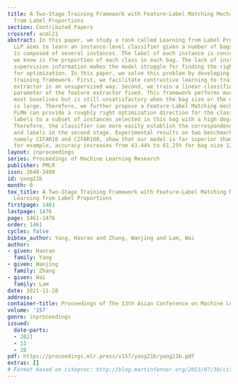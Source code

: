 ```yaml
---
title: A Two-Stage Training Framework with Feature-Label Matching Mechanism for Learning
  from Label Proportions
section: Contributed Papers
crossref: acml21
abstract: In this paper, we study a task called Learning from Label Proportions (LLP).
  LLP aims to learn an instance-level classifier given a number of bags and each bag
  is composed of several instances. The label of each instance is concealed and what
  we know is the proportion of each class in each bag. The lack of instance-level
  supervision information makes the model struggle for finding the right direction
  for optimization. In this paper, we solve this problem by developing a two-stage
  training framework. First, we facilitate contrastive learning to train a feature
  extractor in an unsupervised way. Second, we train a linear classifier with the
  parameter of the feature extractor fixed. This framework performs much better than
  most baselines but is still unsatisfactory when the bag size or the number of classes
  is large. Therefore, we further propose a Feature-Label Matching mechanism (FLMm).
  FLMm can provide a roughly right optimization direction for the classifier by assigning
  labels to a subset of instances selected in this bag with a high degree of confidence.
  Therefore, the classifier can more easily establish the correspondence between instances
  and labels in the second stage. Experimental results on two benchmark datasets,
  namely CIFAR10 and CIFAR100, show that our model is far superior than baseline models,
  for example, accuracy increases from 43.44% to 61.25% for bag size 128 on CIFAR100.
layout: inproceedings
series: Proceedings of Machine Learning Research
publisher: PMLR
issn: 2640-3498
id: yang21b
month: 0
tex_title: A Two-Stage Training Framework with Feature-Label Matching Mechanism for
  Learning from Label Proportions
firstpage: 1461
lastpage: 1476
page: 1461-1476
order: 1461
cycles: false
bibtex_author: Yang, Haoran and Zhang, Wanjing and Lam, Wai
author:
- given: Haoran
  family: Yang
- given: Wanjing
  family: Zhang
- given: Wai
  family: Lam
date: 2021-11-28
address:
container-title: Proceedings of The 13th Asian Conference on Machine Learning
volume: '157'
genre: inproceedings
issued:
  date-parts:
  - 2021
  - 11
  - 28
pdf: https://proceedings.mlr.press/v157/yang21b/yang21b.pdf
extras: []
# Format based on citeproc: http://blog.martinfenner.org/2013/07/30/citeproc-yaml-for-bibliographies/
---
```

